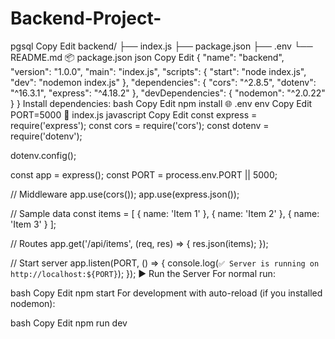 # Backend-Project-
pgsql
Copy
Edit
backend/
├── index.js
├── package.json
├── .env
└── README.md
📦 package.json
json
Copy
Edit
{
  "name": "backend",
  "version": "1.0.0",
  "main": "index.js",
  "scripts": {
    "start": "node index.js",
    "dev": "nodemon index.js"
  },
  "dependencies": {
    "cors": "^2.8.5",
    "dotenv": "^16.3.1",
    "express": "^4.18.2"
  },
  "devDependencies": {
    "nodemon": "^2.0.22"
  }
}
Install dependencies:
bash
Copy
Edit
npm install
🌐 .env
env
Copy
Edit
PORT=5000
🚀 index.js
javascript
Copy
Edit
const express = require('express');
const cors = require('cors');
const dotenv = require('dotenv');

dotenv.config();

const app = express();
const PORT = process.env.PORT || 5000;

// Middleware
app.use(cors());
app.use(express.json());

// Sample data
const items = [
  { name: 'Item 1' },
  { name: 'Item 2' },
  { name: 'Item 3' }
];

// Routes
app.get('/api/items', (req, res) => {
  res.json(items);
});

// Start server
app.listen(PORT, () => {
  console.log(`✅ Server is running on http://localhost:${PORT}`);
});
▶️ Run the Server
For normal run:

bash
Copy
Edit
npm start
For development with auto-reload (if you installed nodemon):

bash
Copy
Edit
npm run dev
